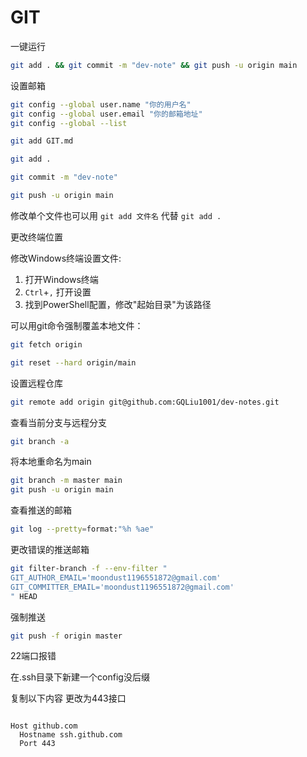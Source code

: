 # GIT

一键运行

```bash
git add . && git commit -m "dev-note" && git push -u origin main
```

设置邮箱

```bash
git config --global user.name "你的用户名"
git config --global user.email "你的邮箱地址"
git config --global --list
```

```bash
git add GIT.md

git add .

git commit -m "dev-note"

git push -u origin main
```

修改单个文件也可以用 `git add 文件名` 代替 `git add .`



更改终端位置

修改Windows终端设置文件:

1. 打开Windows终端
2. `Ctrl`+`,` 打开设置
3. 找到PowerShell配置，修改"起始目录"为该路径



可以用git命令强制覆盖本地文件：

```bash
git fetch origin

git reset --hard origin/main
```

设置远程仓库

```bash
git remote add origin git@github.com:GQLiu1001/dev-notes.git
```

查看当前分支与远程分支

```bash
git branch -a 
```

将本地重命名为main

```bash
git branch -m master main 
git push -u origin main 
```

查看推送的邮箱

```bash
git log --pretty=format:"%h %ae"
```



更改错误的推送邮箱

```bash
git filter-branch -f --env-filter "
GIT_AUTHOR_EMAIL='moondust1196551872@gmail.com'
GIT_COMMITTER_EMAIL='moondust1196551872@gmail.com'
" HEAD
```
强制推送
```bash
git push -f origin master
```



22端口报错

在.ssh目录下新建一个config没后缀

复制以下内容 更改为443接口

```

Host github.com
  Hostname ssh.github.com
  Port 443

```

